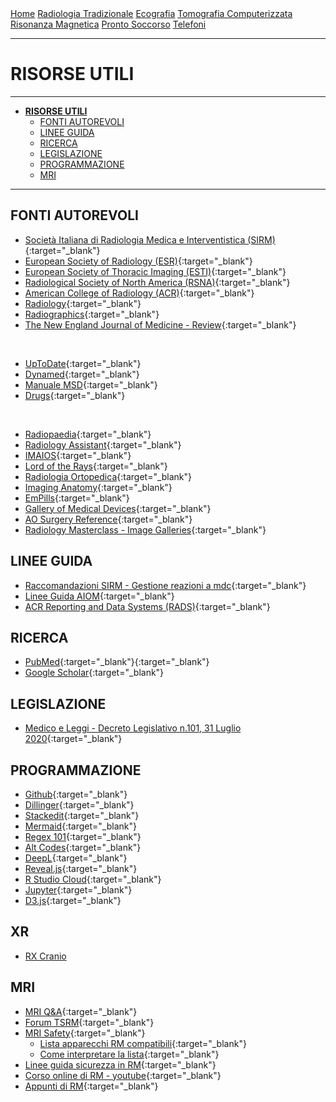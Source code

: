 
<head>
  <link rel="shortcut icon" type="image/x-icon" href="https://sl-rad.github.io/SL-Rad-Vademecum/favicon/favicon.ico" />
  <link rel="apple-touch-icon" sizes="180x180" href="https://sl-rad.github.io/SL-Rad-Vademecum/favicon/apple-touch-icon.png">
  <link rel="icon" type="image/png" sizes="32x32" href="https://sl-rad.github.io/SL-Rad-Vademecum/favicon/favicon-32x32.png">
  <link rel="icon" type="image/png" sizes="16x16" href="https://sl-rad.github.io/SL-Rad-Vademecum/favicon/favicon-16x16.png">
  <link rel="manifest" href="https://sl-rad.github.io/SL-Rad-Vademecum/favicon/site.webmanifest">
  <title>SL Rad Vademecum</title> 
</head>

<div class="topnav">
  <a href="https://sl-rad.github.io/SL-Rad-Vademecum">Home</a>
  <a href="https://sl-rad.github.io/SL-Rad-Vademecum/radiologia_tradizionale.html">Radiologia Tradizionale</a>
  <a href="https://sl-rad.github.io/SL-Rad-Vademecum/ecografia.html">Ecografia</a>
  <a href="https://sl-rad.github.io/SL-Rad-Vademecum/tomografia_computerizzata.html">Tomografia Computerizzata</a>
  <a href="https://sl-rad.github.io/SL-Rad-Vademecum/risonanza_magnetica.html">Risonanza Magnetica</a>
  <a href="https://sl-rad.github.io/SL-Rad-Vademecum/pronto_soccorso.html">Pronto Soccorso</a>
  <a href="https://sl-rad.github.io/SL-Rad-Vademecum/contatti.html">Telefoni</a>
</div>

- - -

# **RISORSE UTILI**

- - -

- [**RISORSE UTILI**](#risorse-utili)
  - [FONTI AUTOREVOLI](#fonti-autorevoli)
  - [LINEE GUIDA](#linee-guida)
  - [RICERCA](#ricerca)
  - [LEGISLAZIONE](#legislazione)
  - [PROGRAMMAZIONE](#programmazione)
  - [MRI](#mri)

- - -

## FONTI AUTOREVOLI

- [Società Italiana di Radiologia Medica e Interventistica (SIRM)](https://areasoci.sirm.org/u/login){:target="_blank"}
- [European Society of Radiology (ESR)](https://www.myesr.org/){:target="_blank"}
- [European Society of Thoracic Imaging (ESTI)](https://www.myesti.org/){:target="_blank"}
- [Radiological Society of North America (RSNA)](https://www.rsna.org){:target="_blank"}
- [American College of Radiology (ACR)](https://www.acr.org){:target="_blank"}
- [Radiology](https://pubs.rsna.org/journal/radiology){:target="_blank"}
- [Radiographics](https://pubs.rsna.org/journal/radiographics){:target="_blank"}
- [The New England Journal of Medicine - Review](https://www.nejm.org/medical-articles/review-article?){:target="_blank"}

<br>

- [UpToDate](https://www.wolterskluwer.com/en/solutions/uptodate){:target="_blank"}
- [Dynamed](https://www.dynamed.com/){:target="_blank"}
- [Manuale MSD](https://www.msdmanuals.com/it/professionale){:target="_blank"}
- [Drugs](https://www.drugs.com){:target="_blank"}

<br>

- [Radiopaedia](https://radiopaedia.org/){:target="_blank"}
- [Radiology Assistant](https://radiologyassistant.nl/){:target="_blank"}
- [IMAIOS](https://www.imaios.com/en){:target="_blank"}
- [Lord of the Rays](http://www.lordoftherays.it){:target="_blank"}
- [Radiologia Ortopedica](https://radiologiaortopedica.it){:target="_blank"}
- [Imaging Anatomy](https://www.castlemountain.dk/atlas/index.php){:target="_blank"}
- [EmPills](https://www.empillsblog.com){:target="_blank"}
- [Gallery of Medical Devices](https://pubs.rsna.org/doi/pdf/10.1148/rg.253055010){:target="_blank"}
- [AO Surgery Reference](https://surgeryreference.aofoundation.org/){:target="_blank"}
- [Radiology Masterclass - Image Galleries](https://www.radiologymasterclass.co.uk/gallery/chest/variants/normal_chest_x-ray){:target="_blank"}

## LINEE GUIDA

- [Raccomandazioni SIRM - Gestione reazioni a mdc](https://sirm.org/wp-content/uploads/2021/04/312-Documento-intersocietario-SIRM-SIAARTI-2019-gestione-reazione-avversa-allergica-a-mdc.pdf){:target="_blank"}
- [Linee Guida AIOM](https://www.aiom.it/linee-guida-aiom/){:target="_blank"}
- [ACR Reporting and Data Systems (RADS)](https://www.acr.org/Clinical-Resources/Reporting-and-Data-Systems){:target="_blank"}

## RICERCA

- [PubMed](https://pubmed.ncbi.nlm.nih.gov){:target="_blank"}{:target="_blank"}
- [Google Scholar](https://www.deepl.com/translator){:target="_blank"}

## LEGISLAZIONE

- [Medico e Leggi - Decreto Legislativo n.101, 31 Luglio 2020](https://www.medicoeleggi.com/argomenti000/italia2020/412492.htm){:target="_blank"}

## PROGRAMMAZIONE

- [Github](https://github.com){:target="_blank"}
- [Dillinger](https://dillinger.io){:target="_blank"}
- [Stackedit](https://stackedit.io/app#){:target="_blank"}
- [Mermaid](https://mermaid-js.github.io/mermaid/#/){:target="_blank"}
- [Regex 101](https://regex101.com){:target="_blank"}
- [Alt Codes](https://www.alt-codes.net/){:target="_blank"}
- [DeepL](https://www.deepl.com/translator){:target="_blank"}
- [Reveal.js](https://revealjs.com/){:target="_blank"}
- [R Studio Cloud](https://rstudio.cloud/){:target="_blank"}
- [Jupyter](https://jupyter.org/){:target="_blank"}
- [D3.js](https://d3js.org/){:target="_blank"}


## XR

- [RX Cranio](http://etsrm.it/doc_rubriche/231-002-03_Rx_cranio.pdf)


## MRI

- [MRI Q&A](https://mriquestions.com/index.html){:target="_blank"}
- [Forum TSRM](http://fermononrespiri.com/){:target="_blank"}
- [MRI Safety](http://www.mrisafety.com/index.html){:target="_blank"}
  - [Lista apparecchi RM compatibili](http://www.mrisafety.com/List.html){:target="_blank"}
  - [Come interpretare la lista](http://www.mrisafety.com/Terminology.html){:target="_blank"}
- [Linee guida sicurezza in RM](https://mriquestions.com/uploads/3/4/5/7/34572113/acr_manual_on_mr_safety__2000_.pdf){:target="_blank"}
- [Corso online di RM - youtube](https://www.youtube.com/watch?v=35gfOtjRcic&list=PLPcImQzEnTpz-5TzxyyoYSbiAa9xdd89l&index=1){:target="_blank"}
- [Appunti di RM](http://www.andreaforneris.com/appunti-rm/2009/index.php){:target="_blank"}

<!-- - [Protocolli RM](https://www.rmnonline.it/tipi-di-risonanza-magnetica/){:target="_blank"}  
DA INDAGARE -->


<!--- ## CT -->


<!--- TRASPORTI PAMA -->
<!--- https://trasportipama.dussmann.it/SanLuigi/Account/Login?ReturnUrl=%2FSanLuigi%2FTrasporto%2FwbAgenda -->

<!--- GITHUB REPOSITORY | SL-RAD-VADEMECUM -->
<!--- https://github.com/SL-Rad/SL-Rad-Vademecum -->
